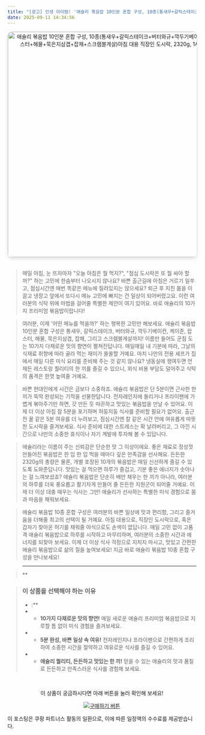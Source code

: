 ```yaml
---
title: "[광고] 인생 아이템! '애슐리 볶음밥 10인분 혼합 구성, 10종(통새우+갈릭스테이크+버터와규+깍두기베이컨+케이준+랍스터+해물+묵은지삼겹+잡채+스크램블게살)아침 대용 직장인 도시락, 2320g, 1세트'을(를) 만나보세요."
date: 2025-09-11 14:34:56
---
```


<div align="center">
    <a href="https://link.coupang.com/re/AFFSDP?lptag=AF8916626&pageKey=7937090267&itemId=21849825504&vendorItemId=88898090025&traceid=V0-153-03df5b7cd502e263&clickBeacon=71858f40-8f1c-11f0-8fcf-c92d7f3e355d%7E3&requestid=20250911233437475188067632&token=31850C%7CMIXED" target="_blank">
        <img src="https://ads-partners.coupang.com/image1/rQn_-h16G_1_X2NirQdAHRdMyjoH2_S2MGrEL5dGf22mxyg1QYpTsTpQBjjUpqpUoAA_gpcKCGgcgFIJ0DMZXj_Kg5iFwL6lCFGy1JwFL8PsF3cV67DK-G5wkkgizB-8PrlT6jPQTWG2-EHJz7QkX1r1kMgcZ8pey6bkgY377i3gvp7KfrhQsVOF-g_jZesHmkWUH8p1drVvJ4AfXpeQaiXhXWQYtMibskbkrfHttUMWNmJFgMplVpH13OoNtYktg8kwoDlJw3fJ0caPkKSNVnIC6-twgnipxtTxByaxMU65wlJHGuPYRCEP" alt="애슐리 볶음밥 10인분 혼합 구성, 10종(통새우+갈릭스테이크+버터와규+깍두기베이컨+케이준+랍스터+해물+묵은지삼겹+잡채+스크램블게살)아침 대용 직장인 도시락, 2320g, 1세트 이미지" width="600" style="max-width: 100%; height: auto; border-radius: 12px; border: 1px solid #e0e0e0; box-shadow: 0 4px 8px rgba(0,0,0,0.1);">
    </a>
</div>
<br>

> 매일 아침, 눈 뜨자마자 "오늘 아침은 뭘 먹지?", "점심 도시락은 또 뭘 싸야 할까?" 하는 고민에 한숨부터 나오시지 않나요? 바쁜 출근길에 아침은 거르기 일쑤고, 점심시간엔 매번 똑같은 메뉴에 질려있지는 않으세요? 퇴근 후 지친 몸을 이끌고 냉장고 앞에서 또다시 메뉴 고민에 빠지는 건 일상이 되어버렸고요. 이런 여러분의 식탁 위에 마법을 걸어줄 특별한 제안이 여기 있어요. 바로 애슐리의 10가지 프리미엄 볶음밥이랍니다!

> 여러분, 이제 '어떤 메뉴를 먹을까?' 하는 행복한 고민만 해보세요. 애슐리 볶음밥 10인분 혼합 구성은 통새우, 갈릭스테이크, 버터와규, 깍두기베이컨, 케이준, 랍스터, 해물, 묵은지삼겹, 잡채, 그리고 스크램블게살까지! 이름만 들어도 군침 도는 10가지 다채로운 맛의 향연이 펼쳐진답니다. 매일매일 내 기분에 따라, 그날의 식재료 취향에 따라 골라 먹는 재미가 쏠쏠할 거예요. 마치 나만의 전용 셰프가 집에서 매일 다른 미식 요리를 준비해 주는 것 같지 않나요? 냉동실에 쟁여두면 언제든 레스토랑 퀄리티의 한 끼를 즐길 수 있으니, 외식 비용 부담도 덜어주고 식탁의 품격은 한껏 높여줄 거예요.

> 바쁜 현대인에게 시간은 금보다 소중하죠. 애슐리 볶음밥은 단 5분이면 근사한 한 끼가 뚝딱 완성되는 기적을 선물한답니다. 전자레인지에 돌리거나 프라이팬에 가볍게 볶아주기만 하면, 갓 만든 듯 따끈하고 맛있는 볶음밥을 만날 수 있어요. 이제 더 이상 아침 잠 5분을 포기하며 허둥지둥 식사를 준비할 필요가 없어요. 출근 전 꿀 같은 5분 여유를 더 누려보고, 점심시간엔 칼 같은 시간 안에 여유롭게 따뜻한 도시락을 즐겨보세요. 식사 준비에 대한 스트레스는 확 날려버리고, 그 아낀 시간으로 나만의 소중한 휴식이나 자기 계발에 투자해 볼 수 있답니다.

> 애슐리라는 이름이 주는 신뢰감은 단순한 맛 그 이상이에요. 좋은 재료로 정성껏 만들어진 볶음밥은 한 입 한 입 먹을 때마다 깊은 만족감을 선사해요. 든든한 2320g의 총량은 물론, 개별 포장된 10개의 볶음밥은 매일 신선하게 즐길 수 있도록 도와준답니다. 맛있는 걸 먹으면 하루가 즐겁고, 기분 좋은 에너지가 솟아나는 걸 느껴보셨죠? 애슐리 볶음밥은 단순히 배만 채우는 한 끼가 아니라, 여러분의 하루를 더욱 풍요롭고 활기차게 만들어 줄 든든한 지원군이 되어줄 거예요. 이제 더 이상 대충 때우는 식사는 그만! 애슐리가 선사하는 특별한 미식 경험으로 몸과 마음을 채워보세요.

> 애슐리 볶음밥 10종 혼합 구성은 여러분의 바쁜 일상에 맛과 편리함, 그리고 즐거움을 더해줄 최고의 선택이 될 거예요. 아침 대용으로, 직장인 도시락으로, 혹은 갑자기 찾아온 허기를 채워줄 야식으로도 손색이 없답니다. 매일 고민 없이 고품격 애슐리 볶음밥으로 하루를 시작하고 마무리하며, 여러분의 소중한 시간과 에너지를 되찾아 보세요. 이제 더 이상 식사 걱정으로 지치지 마시고, 맛있고 간편한 애슐리 볶음밥으로 삶의 질을 높여보세요! 지금 바로 애슐리 볶음밥 10종 혼합 구성을 만나보세요!

> ---

> **


> ### 이 상품을 선택해야 하는 이유
> - :**
> - *   **10가지 다채로운 맛의 향연!** 매일 새로운 애슐리 프리미엄 볶음밥으로 지루할 틈 없이 미식 경험을 즐겨보세요.
> - *   **5분 완성, 바쁜 일상 속 여유!** 전자레인지나 프라이팬으로 간편하게 조리하여 소중한 시간을 절약하고 여유로운 식사를 즐길 수 있어요.
> - *   **애슐리 퀄리티, 든든하고 맛있는 한 끼!** 믿을 수 있는 애슐리의 맛과 품질로 든든하고 만족스러운 식사를 경험해 보세요.


<br>

<div align="center">
  <p>이 상품이 궁금하시다면 아래 버튼을 눌러 확인해 보세요!</p>
  <a href="https://link.coupang.com/re/AFFSDP?lptag=AF8916626&pageKey=7937090267&itemId=21849825504&vendorItemId=88898090025&traceid=V0-153-03df5b7cd502e263&clickBeacon=71858f40-8f1c-11f0-8fcf-c92d7f3e355d%7E3&requestid=20250911233437475188067632&token=31850C%7CMIXED" target="_blank">
    <img src="https://img.shields.io/badge/지금 바로 구매하기-FF5722?style=for-the-badge&logo=coupa&logoColor=white" alt="구매하기 버튼">
  </a>
</div>

이 포스팅은 쿠팡 파트너스 활동의 일환으로, 이에 따른 일정액의 수수료를 제공받습니다.
